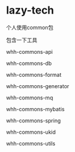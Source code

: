 # lazy-tech
个人使用common包

包含一下工具

whh-commons-api

whh-commons-db

whh-commons-format

whh-commons-generator

whh-commons-mq

whh-commons-mybatis

whh-commons-spring

whh-commons-ukid

whh-commons-utils
